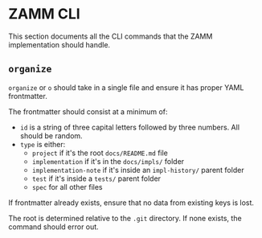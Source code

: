 # ZAMM CLI

This section documents all the CLI commands that the ZAMM implementation should handle.

## `organize`

`organize` or `o` should take in a single file and ensure it has proper YAML frontmatter.

The frontmatter should consist at a minimum of:

- `id` is a string of three capital letters followed by three numbers. All should be random.
- `type` is either:
  - `project` if it's the root `docs/README.md` file
  - `implementation` if it's in the `docs/impls/` folder
  - `implementation-note` if it's inside an `impl-history/` parent folder
  - `test` if it's inside a `tests/` parent folder
  - `spec` for all other files

If frontmatter already exists, ensure that no data from existing keys is lost.

The root is determined relative to the `.git` directory. If none exists, the command should error out.
